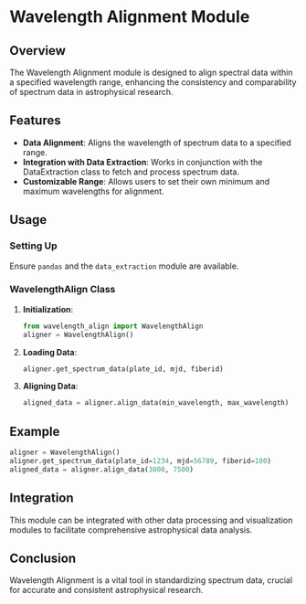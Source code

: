 
# Wavelength Alignment Module

## Overview
The Wavelength Alignment module is designed to align spectral data within a specified wavelength range, enhancing the consistency and comparability of spectrum data in astrophysical research.

## Features
- **Data Alignment**: Aligns the wavelength of spectrum data to a specified range.
- **Integration with Data Extraction**: Works in conjunction with the DataExtraction class to fetch and process spectrum data.
- **Customizable Range**: Allows users to set their own minimum and maximum wavelengths for alignment.

## Usage

### Setting Up
Ensure `pandas` and the `data_extraction` module are available.

### WavelengthAlign Class
1. **Initialization**:
   ```python
   from wavelength_align import WavelengthAlign
   aligner = WavelengthAlign()
   ```

2. **Loading Data**:
   ```python
   aligner.get_spectrum_data(plate_id, mjd, fiberid)
   ```

3. **Aligning Data**:
   ```python
   aligned_data = aligner.align_data(min_wavelength, max_wavelength)
   ```

## Example
```python
aligner = WavelengthAlign()
aligner.get_spectrum_data(plate_id=1234, mjd=56789, fiberid=100)
aligned_data = aligner.align_data(3800, 7500)
```

## Integration
This module can be integrated with other data processing and visualization modules to facilitate comprehensive astrophysical data analysis.

## Conclusion
Wavelength Alignment is a vital tool in standardizing spectrum data, crucial for accurate and consistent astrophysical research.